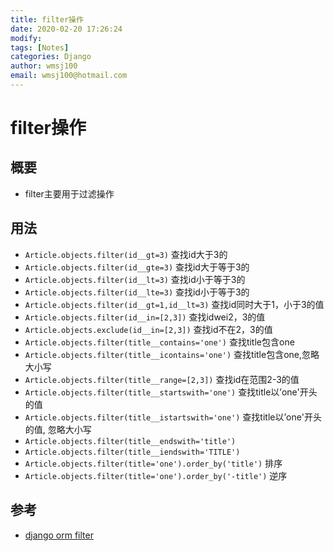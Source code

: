 ```yaml
---
title: filter操作
date: 2020-02-20 17:26:24
modify: 
tags: [Notes]
categories: Django
author: wmsj100
email: wmsj100@hotmail.com
---
```


# filter操作

## 概要

- filter主要用于过滤操作

## 用法

- `Article.objects.filter(id__gt=3)` 查找id大于3的
- `Article.objects.filter(id__gte=3)` 查找id大于等于3的
- `Article.objects.filter(id__lt=3)` 查找id小于等于3的
- `Article.objects.filter(id__lte=3)` 查找id小于等于3的
- `Article.objects.filter(id__gt=1,id__lt=3)` 查找id同时大于1，小于3的值
- `Article.objects.filter(id__in=[2,3])` 查找idwei2，3的值
- `Article.objects.exclude(id__in=[2,3])` 查找id不在2，3的值
- `Article.objects.filter(title__contains='one')` 查找title包含one
- `Article.objects.filter(title__icontains='one')` 查找title包含one,忽略大小写
- `Article.objects.filter(title__range=[2,3])` 查找id在范围2-3的值
- `Article.objects.filter(title__startswith='one')` 查找title以’one'开头的值
- `Article.objects.filter(title__istartswith='one')` 查找title以’one'开头的值, 忽略大小写
- `Article.objects.filter(title__endswith='title')`
- `Article.objects.filter(title__iendswith='TITLE')`
- `Article.objects.filter(title='one').order_by('title')` 排序
- `Article.objects.filter(title='one').order_by('-title')` 逆序

## 参考

- [django orm filter](https://www.django.cn/course/show-18.html)
